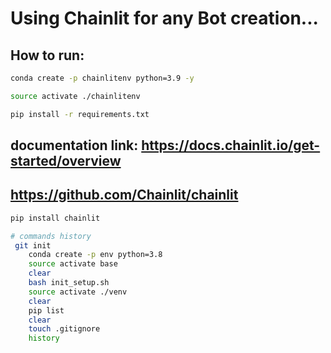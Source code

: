 # Using Chainlit for any Bot creation...


## How to run:

```bash
conda create -p chainlitenv python=3.9 -y
```

```bash
source activate ./chainlitenv
```

```bash
pip install -r requirements.txt
```



## documentation link: https://docs.chainlit.io/get-started/overview
## https://github.com/Chainlit/chainlit

```bash
pip install chainlit

```


```bash
# commands history
 git init
    conda create -p env python=3.8 
    source activate base
    clear
    bash init_setup.sh
    source activate ./venv
    clear
    pip list
    clear
    touch .gitignore
    history
```